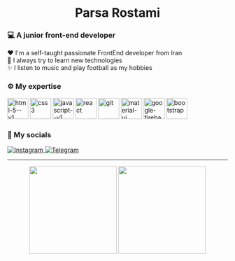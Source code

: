 <h1 align="center">Parsa Rostami</h1>
<h3 align="left">💻  A junior front-end developer</h3>
<p>
    ❤   I'm a self-taught passionate FrontEnd developer from Iran <br/>
    🧰  I always try to learn new technologies<br/>
    ✨  I listen to music and play football as my hobbies
</p>


<h3 align="left">⚙  My expertise</h3>
<p align="left">
<img width="48" height="48" src="https://img.icons8.com/color/48/html-5--v1.png" alt="html-5--v1"/>
<img width="48" height="48" src="https://img.icons8.com/plasticine/48/css3.png" alt="css3"/>
<img width="48" height="48" src="https://img.icons8.com/color/48/javascript--v1.png" alt="javascript--v1"/>
<img width="48" height="48" src="https://img.icons8.com/officel/48/react.png" alt="react"/>
<img width="48" height="48" src="https://img.icons8.com/color/48/git.png" alt="git"/>
<img width="48" height="48" src="https://img.icons8.com/color/48/material-ui.png" alt="material-ui"/>
<img width="48" height="48" src="https://img.icons8.com/color/48/google-firebase-console.png" alt="google-firebase-console"/>
<img width="48" height="48" src="https://img.icons8.com/color/48/bootstrap.png" alt="bootstrap"/>
</p>


<h3 align="left">📱  My socials</h3>
<p align="left">
<a href="https://instagram.com/parsarostami18">
    <img alt="Instagram" src="https://img.icons8.com/fluency/48/instagram-new.png" />
</a>
<a href="https://t.me/papymankan">
    <img alt="Telegram" src="https://img.icons8.com/fluency/48/telegram-app.png" />
</a>
</p>
<hr/>

<p align="center">
    <img src="https://github-readme-stats.vercel.app/api/top-langs/?username=Papymankan&hide_progress=false&layout=donut&theme=dark" height="200px" />
    <img src="https://devtechnosys.com/insights/wp-content/uploads/2022/01/Hire-React-Native.gif" height="200px" />
</p>

